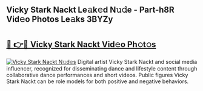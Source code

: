 ## Vicky Stark Nackt Le𝚊k𝚎d N𝚞𝚍e - Part-h8R Vid𝚎o Photos Le𝚊ks 3BYZy

# <h2><a href="http://fb6rgiw.evod.top/?m=Vicky+Stark+Nackt">🔗 👉🔴 Vicky Stark Nackt Vid𝚎o Ph𝚘t𝚘s</a></h2>

[![Vicky Stark Nackt N𝚞d𝚎s](https://i.imgur.com/8V9OHl7.gif)](http://fb6rgiw.evod.top/?m=Vicky+Stark+Nackt)
Digital artist Vicky Stark Nackt and social media influencer, recognized for disseminating dance and lifestyle content through collaborative dance performances and short videos. Public figures Vicky Stark Nackt can be role models for both positive and negative behaviors. 
